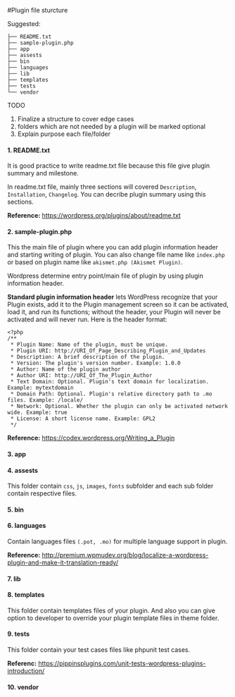 #Plugin file sturcture

Suggested:

```
├── README.txt
├── sample-plugin.php
├── app
├── assests
├── bin
├── languages
├── lib
├── templates
├── tests
└── vendor
```

TODO
1. Finalize a structure to cover edge cases
2. folders which are not needed by a plugin will be marked optional
3. Explain purpose each file/folder

#### 1. README.txt
It is good practice to write readme.txt file because this file give plugin summary and milestone.

In readme.txt file, mainly three sections will covered `Description`, `Installation`, `Changelog`. You can decribe plugin summary using this sections.

**Reference:** https://wordpress.org/plugins/about/readme.txt

#### 2. sample-plugin.php
This the main file of plugin where you can add plugin information header and starting writing of plugin. You can also change file name like `index.php` or based on plugin name like `akismet.php (Akismet Plugin)`.

Wordpress determine entry point/main file of plugin by using plugin information header.

**Standard plugin information header** lets WordPress recognize that your Plugin exists, add it to the Plugin management screen so it can be activated, load it, and run its functions; without the header, your Plugin will never be activated and will never run. Here is the header format:

```
<?php
/**
 * Plugin Name: Name of the plugin, must be unique.
 * Plugin URI: http://URI_Of_Page_Describing_Plugin_and_Updates
 * Description: A brief description of the plugin.
 * Version: The plugin's version number. Example: 1.0.0
 * Author: Name of the plugin author
 * Author URI: http://URI_Of_The_Plugin_Author
 * Text Domain: Optional. Plugin's text domain for localization. Example: mytextdomain
 * Domain Path: Optional. Plugin's relative directory path to .mo files. Example: /locale/
 * Network: Optional. Whether the plugin can only be activated network wide. Example: true
 * License: A short license name. Example: GPL2
 */
 ```
 **Reference:** https://codex.wordpress.org/Writing_a_Plugin

#### 3. app

#### 4. assests
This folder contain `css`, `js`, `images`, `fonts` subfolder and each sub folder contain respective files.

#### 5. bin

#### 6. languages
Contain languages files `(.pot, .mo)` for multiple language support in plugin.

**Reference:**
http://premium.wpmudev.org/blog/localize-a-wordpress-plugin-and-make-it-translation-ready/

#### 7. lib

#### 8. templates
This folder contain templates files of your plugin. And also you can give option to developer to override your plugin template files in theme folder.

#### 9. tests
This folder contain your test cases files like phpunit test cases.

**Referenc:**
https://pippinsplugins.com/unit-tests-wordpress-plugins-introduction/

#### 10. vendor
